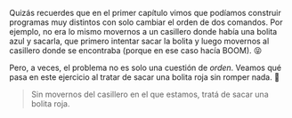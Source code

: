 <gs-attire
  attire-url="https://raw.githubusercontent.com/MumukiProject/mumuki-guia-gobstones-alternativa-kids/master/assets/attires/config.json">
</gs-attire>
<gs-toolbox toolbox-url="https://raw.githubusercontent.com/MumukiProject/mumuki-guia-repeticion-simple-kids/master/toolbox.xml"></gs-toolbox>

Quizás recuerdes que en el primer capítulo vimos que podíamos construir programas muy distintos con solo cambiar el orden de dos comandos. Por ejemplo, no era lo mismo movernos a un casillero donde había una bolita azul y sacarla, que primero intentar sacar la bolita y luego movernos al casillero donde se encontraba (porque en ese caso hacía BOOM). :stuck_out_tongue_closed_eyes:

Pero, a veces, el problema no es solo una cuestión de _orden_. Veamos qué pasa en este ejercicio al tratar de sacar una bolita roja sin romper nada. :grimacing:

> Sin movernos del casillero en el que estamos, tratá de sacar una bolita roja. 